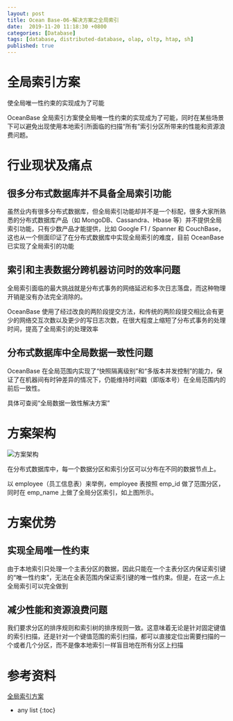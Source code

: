 ```yaml
---
layout: post
title: Ocean Base-06-解决方案之全局索引
date:  2019-11-20 11:18:30 +0800
categories: [Database]
tags: [database, distributed-database, olap, oltp, htap, sh]
published: true
---
```


# 全局索引方案

使全局唯一性约束的实现成为了可能

OceanBase 全局索引方案使全局唯一性约束的实现成为了可能，同时在某些场景下可以避免出现使用本地索引所面临的扫描“所有”索引分区所带来的性能和资源浪费问题。

# 行业现状及痛点

## 很多分布式数据库并不具备全局索引功能

虽然业内有很多分布式数据库，但全局索引功能却并不是一个标配，很多大家所熟悉的分布式数据库产品（如 MongoDB、Cassandra、Hbase 等）并不提供全局索引功能，只有少数产品才能提供，比如 Google F1 / Spanner 和 CouchBase，这也从一个侧面印证了在分布式数据库中实现全局索引的难度，目前 OceanBase 已实现了全局索引的功能

## 索引和主表数据分跨机器访问时的效率问题

全局索引面临的最大挑战就是分布式事务的网络延迟和多次日志落盘，而这种物理开销是没有办法完全消除的。

OceanBase 使用了经过改良的两阶段提交方法，和传统的两阶段提交相比会有更少的网络交互次数以及更少的写日志次数，在很大程度上缩短了分布式事务的处理时间，提高了全局索引的处理效率

## 分布式数据库中全局数据一致性问题

OceanBase 在全局范围内实现了“快照隔离级别”和“多版本并发控制”的能力，保证了在机器间有时钟差异的情况下，仍能维持时间戳（即版本号）在全局范围内的前后一致性。

具体可查阅“全局数据一致性解决方案”

# 方案架构

![方案架构](https://gw.alipayobjects.com/mdn/ob_asset/afts/img/A*r-GGTaf3MNgAAAAAAAAAAABjAQAAAQ/original)

在分布式数据库中，每一个数据分区和索引分区可以分布在不同的数据节点上。

以 employee（员工信息表）来举例，employee 表按照 emp_id 做了范围分区，同时在 emp_name 上做了全局分区索引，如上图所示。

# 方案优势

## 实现全局唯一性约束

由于本地索引只处理一个主表分区的数据，因此只能在一个主表分区内保证索引键的“唯一性约束”，无法在全表范围内保证索引键的唯一性约束。但是，在这一点上全局索引可以完全做到

## 减少性能和资源浪费问题

我们要求分区的排序规则和索引树的排序规则一致。这意味着无论是针对固定键值的索引扫描，还是针对一个键值范围的索引扫描，都可以直接定位出需要扫描的一个或者几个分区，而不是像本地索引一样盲目地在所有分区上扫描

# 参考资料

[全局索引方案](https://oceanbase.alipay.com/solution/GI)

* any list
{:toc}
